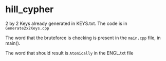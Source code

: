 # hill_cypher

2 by 2 Keys already generated in KEYS.txt. The code is in `Generate2x2Keys.cpp`

The word that the bruteforce is checking is present in the `main.cpp` file, in main(). 

The word that should result is `Atomically` in the ENGL.txt file


